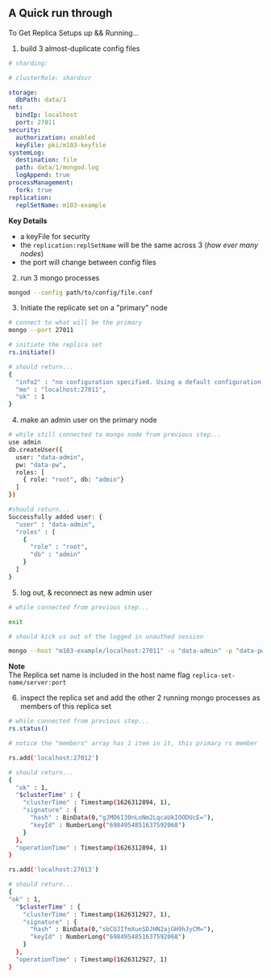 ## A Quick run through
To Get Replica Setups up && Running...
1. build 3 almost-duplicate config files
```yaml
# sharding:

# clusterRole: shardsvr

storage:
  dbPath: data/1
net:
  bindIp: localhost
  port: 27011
security:
  authorization: enabled
  keyFile: pki/m103-keyfile
systemLog:
  destination: file
  path: data/1/mongod.log
  logAppend: true
processManagement:
  fork: true
replication:
  replSetName: m103-example
```
**Key Details**  
- a keyFile for security
- the `replication:replSetName` will be the same across 3 (_how ever many nodes_)
- the port will change between config files
2. run 3 mongo processes
```bash
mongod --config path/to/config/file.conf
```
3. Initiate the replicate set on a "primary" node
```bash
# connect to what will be the primary
mongo --port 27011

# initiate the replica set
rs.initiate()

# should return...
{
  "info2" : "no configuration specified. Using a default configuration for the set",
  "me" : "localhost:27011",
  "ok" : 1
}
```

4. make an admin user on the primary node
```bash
# while still connected to mongo node from previous step...
use admin
db.createUser({
  user: "data-admin",
  pw: "data-pw",
  roles: [
    { role: "root", db: "admin"}
  ]
})

#should return...
Successfully added user: {
  "user" : "data-admin",
  "roles" : [
    {
      "role" : "root",
      "db" : "admin"
    }
  ]
}
```

5. log out, & reconnect as new admin user
```bash
# while connected from previous step...

exit

# should kick us out of the logged in unauthed session

mongo --host "m103-example/localhost:27011" -u "data-admin" -p "data-pw" --authenticationDatabase "admin"
```
**Note**  
The Replica set name is included in the host name flag `replica-set-name/server:port`

6. inspect the replica set and add the other 2 running mongo processes as members of this replica set
```bash
# while connected from previous step...
rs.status()

# notice the "members" array has 1 item in it, this primary rs member

rs.add('localhost:27012')

# should return...
{
  "ok" : 1,
  "$clusterTime" : {
    "clusterTime" : Timestamp(1626312894, 1),
    "signature" : {
      "hash" : BinData(0,"gJMD6I30nLoNm2LqcaUkIOODUcE="),
      "keyId" : NumberLong("6984954851637592068")
    }
  },
  "operationTime" : Timestamp(1626312894, 1)
}

rs.add('localhost:27013')

# should return...
{
"ok" : 1,
  "$clusterTime" : {
    "clusterTime" : Timestamp(1626312927, 1),
    "signature" : {
      "hash" : BinData(0,"sbCUJIfmXueSDJHN2ajGH9hJyCM="),
      "keyId" : NumberLong("6984954851637592068")
    }
  },
  "operationTime" : Timestamp(1626312927, 1)
}

```